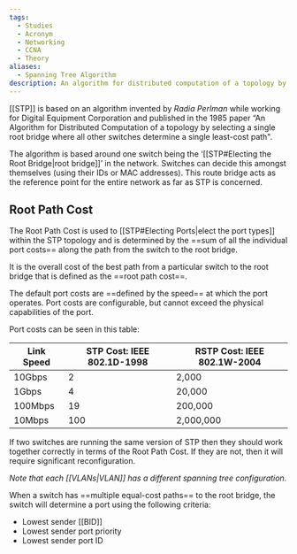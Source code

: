 ```yaml
---
tags:
  - Studies
  - Acronym
  - Networking
  - CCNA
  - Theory
aliases:
  - Spanning Tree Algorithm
description: An algorithm for distributed computation of a topology by selecting a single root bridge.
---
```

[[STP]] is based on an algorithm invented by *Radia Perlman* while working for Digital Equipment Corporation and published in the 1985 paper “An Algorithm for Distributed Computation of a topology by selecting a single root bridge where all other switches determine a single least-cost path".

The algorithm is based around one switch being the ‘[[STP#Electing the Root Bridge|root bridge]]’ in the network. Switches can decide this amongst themselves (using their IDs or MAC addresses). This route bridge acts as the reference point for the entire network as far as STP is concerned.

## Root Path Cost

The Root Path Cost is used to [[STP#Electing Ports|elect the port types]] within the STP topology and is determined by the ==sum of all the individual port costs== along the path from the switch to the root bridge. 

It is the overall cost of the best path from a particular switch to the root bridge that is defined as the ==root path cost==.

The default port costs are ==defined by the speed== at which the port operates. Port costs are configurable, but cannot exceed the physical capabilities of the port.

Port costs can be seen in this table:

| Link Speed | STP Cost: IEEE 802.1D-1998 | RSTP Cost: IEEE 802.1W-2004 |
| ---------- | -------------------------- | --------------------------- |
| 10Gbps     | 2                          | 2,000                       |
| 1Gbps      | 4                          | 20,000                      |
| 100Mbps    | 19                         | 200,000                     |
| 10Mbps     | 100                        | 2,000,000                   |

If two switches are running the same version of STP then they should work together correctly in terms of the Root Path Cost. If they are not, then it will require significant reconfiguration.

*Note that each [[VLANs|VLAN]] has a different spanning tree configuration.*

When a switch has ==multiple equal-cost paths== to the root bridge, the switch will determine a port using the following criteria:

- Lowest sender [[BID]]
- Lowest sender port priority
- Lowest sender port ID